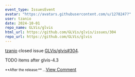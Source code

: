 ```yaml
---
event_type: IssuesEvent
avatar: "https://avatars.githubusercontent.com/u/1278247?"
user: tzanio
date: 2024-10-01
repo_name: GLVis/glvis
html_url: https://github.com/GLVis/glvis/issues/304
repo_url: https://github.com/GLVis/glvis
---
```


<a href='https://github.com/tzanio' target='_blank'>tzanio</a> closed issue <a href='https://github.com/GLVis/glvis/issues/304' target='_blank'>GLVis/glvis#304</a>.

<p>TODO items after glvis-4.3</p><small>**After the release:**...</small><a href='https://github.com/GLVis/glvis/issues/304' target='_blank'>View Comment</a>